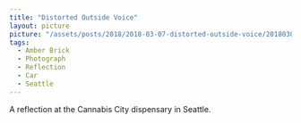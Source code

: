 ```yaml
---
title: "Distorted Outside Voice"
layout: picture
picture: "/assets/posts/2018/2018-03-07-distorted-outside-voice/20180308_001248806_iOS.jpg"
tags:
  - Amber Brick
  - Photograph
  - Reflection
  - Car
  - Seattle
---
```

A reflection at the Cannabis City dispensary in Seattle.